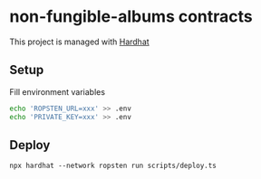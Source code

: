 # non-fungible-albums contracts

This project is managed with [Hardhat](https://hardhat.org/)

## Setup

Fill environment variables
```bash
echo 'ROPSTEN_URL=xxx' >> .env
echo 'PRIVATE_KEY=xxx' >> .env
```

## Deploy

```
npx hardhat --network ropsten run scripts/deploy.ts
```
